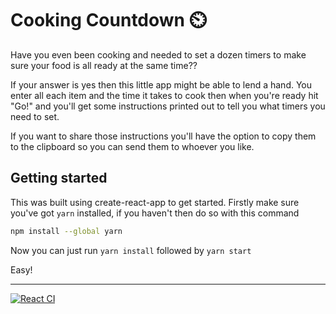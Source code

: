 # Cooking Countdown ⏲️

Have you even been cooking and needed to set a dozen timers to make sure your food is all ready at the same time??

If your answer is yes then this little app might be able to lend a hand.
You enter all each item and the time it takes to cook then when you're ready hit "Go!" and you'll get some instructions printed out to tell you what timers you need to set.

If you want to share those instructions you'll have the option to copy them to the clipboard so you can send them to whoever you like.

## Getting started

This was built using create-react-app to get started.
Firstly make sure you've got `yarn` installed, if you haven't then do so with this command

```sh
npm install --global yarn
```

Now you can just run `yarn install` followed by `yarn start`

Easy!

---

[![React CI](https://github.com/mbgeorge48/cooking_countdown/actions/workflows/ci-frontend.yml/badge.svg)](https://github.com/mbgeorge48/cooking_countdown/actions/workflows/ci-frontend.yml)
